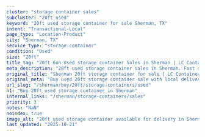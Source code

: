 ```yaml
---
cluster: "storage container sales"
subcluster: "20ft used"
keyword: "20ft used storage container for sale Sherman, TX"
intent: "Transactional-Local"
page_type: "Location-Product"
city: "Sherman, TX"
service_type: "storage container"
condition: "Used"
size: "20ft"
title_tag: "20ft 6nn Used storage container Sales in Sherman | LC Container"
meta_description: "20ft used storage container sales in Sherman. Fast delivery, competitive pricing. Serving storage containers area. Quote ID: M55. Call (214) 524-4168 for your free quote today."
original_title: "Sherman 20ft storage container for sale | LC Container"
original_meta: "Buy used 20ft storage container sale with local delivery in Sherman, TX. LC Container — local Since 2003. Request a fast quote today."
url_slug: "/sherman/buy/20ft/storage-containers/used"
h1: "Buy 20ft used storage container in Sherman"
internal_links: "/sherman/storage-containers/sales"
priority: 3
notes: "NaN"
noindex: true
image_alt: "20ft used storage container available for delivery in Sherman"
last_updated: "2025-10-21"
---
```


<!-- TODO: Add unique city/inventory copy, images, and internal links here. -->
